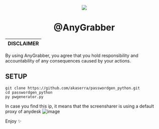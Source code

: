 <p align="center">
  <img src="https://user-images.githubusercontent.com/105589680/208510544-886aab28-46b9-417b-8413-1d10f5d409d2.png">
</p>

<h1 align="center">@AnyGrabber</h1>

|DISCLAIMER|
|-------------------------------------------------|
By using AnyGrabber, you agree that you hold responsibility and accountability of any consequences caused by your actions.

## SETUP

```
git clone https://github.com/akaserra/passwordgen_python.git
cd passwordgen_python
py pwgenerator.py
```

In case you find this ip, it means that the screensharer is using a default proxy of anydesk
![image](https://user-images.githubusercontent.com/105589680/208510964-e9a2fcd1-7f48-4511-b0d1-250065943dbd.png)

Enjoy ✨
